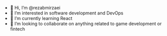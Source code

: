 - 👋 Hi, I’m @rezabmirzaei
- 👀 I’m interested in software development and DevOps
- 🌱 I’m currently learning React
- 💞️ I’m looking to collaborate on anything related to game development or fintech

<!---
rezabmirzaei/rezabmirzaei is a ✨ special ✨ repository because its `README.md` (this file) appears on your GitHub profile.
You can click the Preview link to take a look at your changes.
--->
